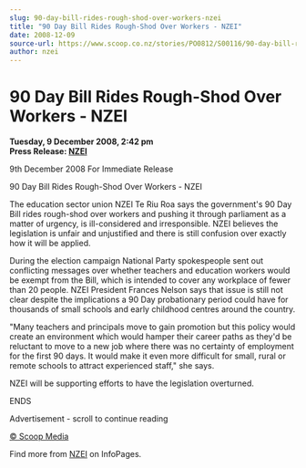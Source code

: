 ```yaml
---
slug: 90-day-bill-rides-rough-shod-over-workers-nzei
title: "90 Day Bill Rides Rough-Shod Over Workers - NZEI"
date: 2008-12-09
source-url: https://www.scoop.co.nz/stories/PO0812/S00116/90-day-bill-rides-rough-shod-over-workers-nzei.htm
author: nzei
---
```

90 Day Bill Rides Rough-Shod Over Workers - NZEI
================================================

**Tuesday, 9 December 2008, 2:42 pm**  
**Press Release: [NZEI](https://info.scoop.co.nz/NZEI)**

9th December 2008 For Immediate Release

90 Day Bill Rides Rough-Shod Over Workers - NZEI

The education sector union NZEI Te Riu Roa says the government's 90 Day Bill rides rough-shod over workers and pushing it through parliament as a matter of urgency, is ill-considered and irresponsible. NZEI believes the legislation is unfair and unjustified and there is still confusion over exactly how it will be applied.

  
During the election campaign National Party spokespeople sent out conflicting messages over whether teachers and education workers would be exempt from the Bill, which is intended to cover any workplace of fewer than 20 people. NZEI President Frances Nelson says that issue is still not clear despite the implications a 90 Day probationary period could have for thousands of small schools and early childhood centres around the country.

"Many teachers and principals move to gain promotion but this policy would create an environment which would hamper their career paths as they'd be reluctant to move to a new job where there was no certainty of employment for the first 90 days. It would make it even more difficult for small, rural or remote schools to attract experienced staff," she says.

NZEI will be supporting efforts to have the legislation overturned.

ENDS  

Advertisement - scroll to continue reading





[© Scoop Media](http://www.scoop.co.nz/about/terms.html)

Find more from [NZEI](https://info.scoop.co.nz/NZEI) on InfoPages.